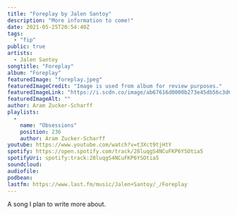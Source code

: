 ```yaml
---
title: "Foreplay by Jalen Santoy"
description: "More information to come!"
date: 2021-05-25T20:54:40Z
tags:
  - "fip"
public: true
artists:
  - Jalen Santoy
songtitle: "Foreplay"
album: "Foreplay"
featuredImage: "foreplay.jpeg"
featuredImageCredit: "Image is used from album for review purposes."
featuredImageLink: "https://i.scdn.co/image/ab67616d0000b273e45db56c3d64cff1da2effaa"
featuredImageAlt: ""
author: Aram Zucker-Scharff
playlists:
  -
    name: "Obsessions"
    position: 236
    author: Aram Zucker-Scharff
youtube: https://www.youtube.com/watch?v=t3Xct9tjHtY
spotify: https://open.spotify.com/track/28luqgS4NCuFKP6YSOtia5
spotifyUri: spotify:track:28luqgS4NCuFKP6YSOtia5
soundcloud:
audiofile:
podbean:
lastfm: https://www.last.fm/music/Jalen+Santoy/_/Foreplay
---
```


A song I plan to write more about.
		